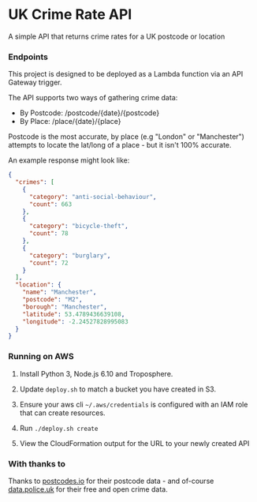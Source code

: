 # UK Crime Rate API

A simple API that returns crime rates for a UK postcode or location

### Endpoints

This project is designed to be deployed as a Lambda function via an API Gateway trigger. 

The API supports two ways of gathering crime data:

* By Postcode: /postcode/{date}/{postcode}
* By Place: /place/{date}/{place}

Postcode is the most accurate, by place (e.g "London" or "Manchester") attempts to locate the lat/long of a place - but it isn't 100% accurate. 

An example response might look like:

```json
{
  "crimes": [
    {
      "category": "anti-social-behaviour",
      "count": 663
    },
    {
      "category": "bicycle-theft",
      "count": 78
    },
    {
      "category": "burglary",
      "count": 72
    }
  ],
  "location": {
    "name": "Manchester",
    "postcode": "M2",
    "borough": "Manchester",
    "latitude": 53.4789436639108,
    "longitude": -2.24527828995083
  }
}
```

### Running on AWS

1) Install Python 3, Node.js 6.10 and Troposphere.

2) Update `deploy.sh` to match a bucket you have created in S3.

3) Ensure your aws cli `~/.aws/credentials` is configured with an IAM role that can create resources.

4) Run `./deploy.sh create`

5) View the CloudFormation output for the URL to your newly created API

### With thanks to

Thanks to [postcodes.io](http://postcodes.io/) for their postcode data - and of-course [data.police.uk](https://data.police.uk) for their free and open crime data.